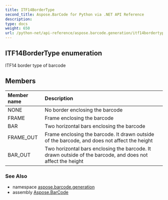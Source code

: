 ```yaml
---
title: ITF14BorderType
second_title: Aspose.BarCode for Python via .NET API Reference
description: 
type: docs
weight: 650
url: /python-net/api-reference/aspose.barcode.generation/itf14bordertype/
---
```


## ITF14BorderType enumeration

ITF14 border type of barcode

## Members
| Member name | Description |
| :- | :- |
|NONE|No border enclosing the barcode|
|FRAME|Frame enclosing the barcode|
|BAR|Two horizontal bars enclosing the barcode|
|FRAME_OUT|Frame enclosing the barcode. It drawn outside of the barcode, and does not affect the height|
|BAR_OUT|Two horizontal bars enclosing the barcode. It drawn outside of the barcode, and does not affect the height|

### See Also

* namespace [aspose.barcode.generation](/barcode/python-net/api-reference/aspose.barcode.generation/)
* assembly [Aspose.BarCode](/barcode/python-net/api-reference/)

